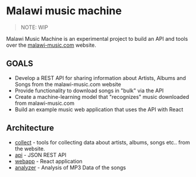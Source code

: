 Malawi music machine
====================

> NOTE: WIP

Malawi Music Machine is an experimental project to build an API and tools over
the [malawi-music.com](http://malawi-music.com) website.

## GOALS

* Develop a REST API for sharing information about Artists, Albums and Songs from the malawi-music.com website
* Provide functionality to download songs in "bulk" via the API
* Create a machine-learning model that "recognizes" music downloaded from malawi-music.com
* Build an example music web application that uses the API with React

## Architecture

* [collect](./collect) - tools for collecting data about artists, albums, songs etc.. from the website. 
* [api](./api/README.md)     - JSON REST API
* [webapp](./webapp/README.md)  - React application
* [analyzer](./analyzer/README.md) - Analysis of MP3 Data of the songs


